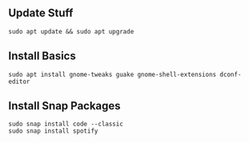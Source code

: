 ## Update Stuff

```
sudo apt update && sudo apt upgrade
```

## Install Basics

```
sudo apt install gnome-tweaks guake gnome-shell-extensions dconf-editor
```

## Install Snap Packages

```
sudo snap install code --classic
sudo snap install spotify
```

